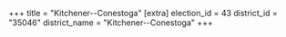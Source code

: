 +++
title = "Kitchener--Conestoga"
[extra]
election_id = 43
district_id = "35046"
district_name = "Kitchener--Conestoga"
+++
